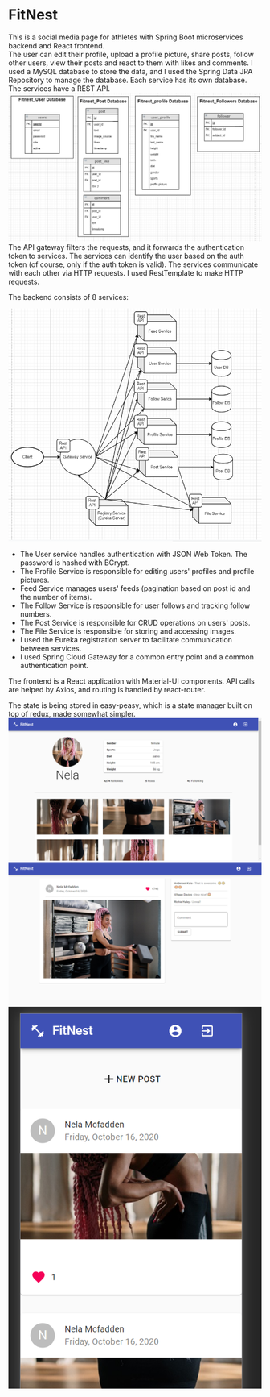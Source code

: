 # FitNest

This is a social media page for athletes with Spring Boot microservices backend and React frontend.  
The user can edit their profile, upload a profile picture, share posts, follow other users, view their posts and react to them with likes and comments.
I used a MySQL database to store the data, and I used the Spring Data JPA Repository to manage the database.
Each service has its own database. The services have a REST API. 
<img src="images/databases.PNG">
The API gateway filters the requests, and it forwards the authentication token to services. 
The services can identify the user based on the auth token (of course, only if the auth token is valid). 
The services communicate with each other via HTTP requests. I used RestTemplate to make HTTP requests.

The backend consists of 8 services:

<img src="images/services.PNG">

  - The User service handles authentication with JSON Web Token. The password is hashed with BCrypt.
  - The Profile Service is responsible for editing users' profiles and profile pictures.
  - Feed Service manages users' feeds (pagination based on post id and the number of items).
  - The Follow Service is responsible for user follows and tracking follow numbers.
  - The Post Service is responsible for CRUD operations on users' posts.
  - The File Service is responsible for storing and accessing images.
  - I used the Eureka registration server to facilitate communication between services.
  - I used Spring Cloud Gateway for a common entry point and a common authentication point.

The frontend is a React application with Material-UI components. API calls are helped by Axios, and routing is handled by react-router. 

The state is being stored in easy-peasy, which is a state manager built on top of redux, made somewhat simpler.
<img src="images/fitnest-profile.png">
<img src="images/fitnest-post.png" >
<img src="images/fitnest-m.png" >




